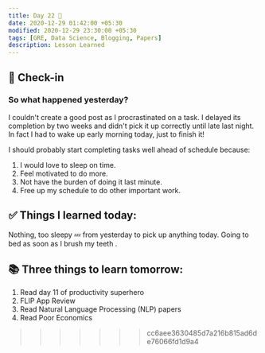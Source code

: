 ```yaml
---
title: Day 22 🍅
date: 2020-12-29 01:42:00 +05:30
modified: 2020-12-29 23:30:00 +05:30
tags: [GRE, Data Science, Blogging, Papers]
description: Lesson Learned
---
```


## 📩 Check-in

### So what happened yesterday?

I couldn't create a good post as I procrastinated on a task. I delayed its completion by two weeks and didn't pick it up correctly until late last night. In fact I had to wake up early morning today, just to finish it! 

I should probably start completing tasks well ahead of schedule because:

1. I would love to sleep on time.
2. Feel motivated to do more.
3. Not have the burden of doing it last minute.
4. Free up my schedule to do other important work.

## ✅ Things I learned today:

Nothing, too sleepy 💤 from yesterday to pick up anything today. Going to bed as soon as I brush my teeth .

## 📚 Three things to learn tomorrow:

1. Read day 11 of productivity superhero
2. FLIP App Review
3. Read Natural Language Processing (NLP) papers
4. Read Poor Economics
>>>>>>> cc6aee3630485d7a216b815ad6de76066fd1d9a4
